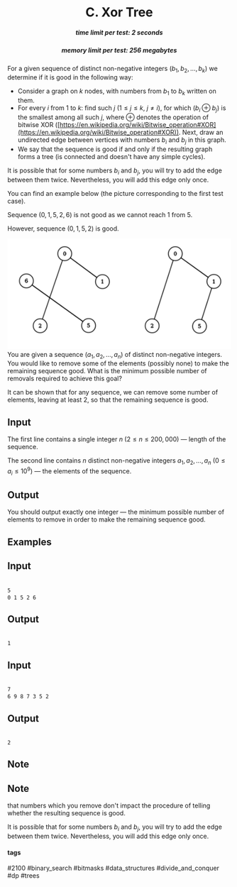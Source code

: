 <h1 style='text-align: center;'> C. Xor Tree</h1>

<h5 style='text-align: center;'>time limit per test: 2 seconds</h5>
<h5 style='text-align: center;'>memory limit per test: 256 megabytes</h5>

For a given sequence of distinct non-negative integers $(b_1, b_2, \dots, b_k)$ we determine if it is good in the following way:

* Consider a graph on $k$ nodes, with numbers from $b_1$ to $b_k$ written on them.
* For every $i$ from $1$ to $k$: find such $j$ ($1 \le j \le k$, $j\neq i$), for which $(b_i \oplus b_j)$ is the smallest among all such $j$, where $\oplus$ denotes the operation of bitwise XOR ([https://en.wikipedia.org/wiki/Bitwise_operation#XOR](https://en.wikipedia.org/wiki/Bitwise_operation#XOR)). Next, draw an undirected edge between vertices with numbers $b_i$ and $b_j$ in this graph.
* We say that the sequence is good if and only if the resulting graph forms a tree (is connected and doesn't have any simple cycles).

It is possible that for some numbers $b_i$ and $b_j$, you will try to add the edge between them twice. Nevertheless, you will add this edge only once.

You can find an example below (the picture corresponding to the first test case). 

Sequence $(0, 1, 5, 2, 6)$ is not good as we cannot reach $1$ from $5$.

However, sequence $(0, 1, 5, 2)$ is good. 

 ![](images/d4a5328470cb773b91ddbc5e425b978c856acbdf.png) You are given a sequence $(a_1, a_2, \dots, a_n)$ of distinct non-negative integers. You would like to remove some of the elements (possibly none) to make the remaining sequence good. What is the minimum possible number of removals required to achieve this goal?

It can be shown that for any sequence, we can remove some number of elements, leaving at least $2$, so that the remaining sequence is good.

## Input

The first line contains a single integer $n$ ($2 \le n \le 200,000$) — length of the sequence.

The second line contains $n$ distinct non-negative integers $a_1, a_2, \ldots, a_n$ ($0 \le a_i \le 10^9$) — the elements of the sequence.

## Output

You should output exactly one integer — the minimum possible number of elements to remove in order to make the remaining sequence good.

## Examples

## Input


```

5
0 1 5 2 6

```
## Output


```

1

```
## Input


```

7
6 9 8 7 3 5 2

```
## Output


```

2

```
## Note

## Note

 that numbers which you remove don't impact the procedure of telling whether the resulting sequence is good.

It is possible that for some numbers $b_i$ and $b_j$, you will try to add the edge between them twice. Nevertheless, you will add this edge only once.



#### tags 

#2100 #binary_search #bitmasks #data_structures #divide_and_conquer #dp #trees 